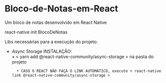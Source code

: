 # Bloco-de-Notas-em-React
Um bloco de notas desenvolvido em React Native


react-native init BlocoDeNotas


Libs necessárias para a execução do projeto:
- Async Storage
  INSTALAÇÃO:           
        • < yarn add @react-native-community/async-storage > na pasta do projeto
        
        • CASO O REACT NÃO FAÇA O LINK AUTOMÁTICO, execute < react-native link @react-native-community/async-storage >
  
